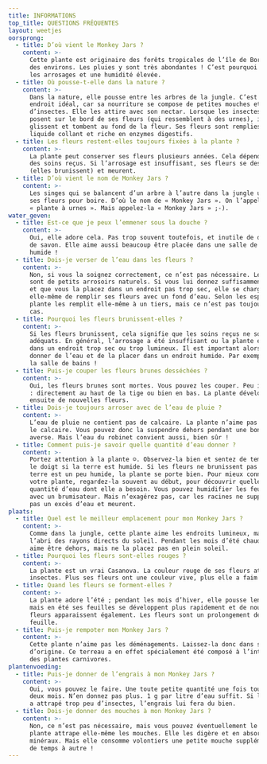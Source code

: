```yaml
---
title: INFORMATIONS
top_title: QUESTIONS FRÉQUENTES
layout: weetjes
oorsprong:
  - title: D’où vient le Monkey Jars ?
    content: >-
      Cette plante est originaire des forêts tropicales de l’île de Bornéo et
      des environs. Les pluies y sont très abondantes ! C’est pourquoi elle aime
      les arrosages et une humidité élevée.
  - title: Où pousse-t-elle dans la nature ?
    content: >-
      Dans la nature, elle pousse entre les arbres de la jungle. C’est un
      endroit idéal, car sa nourriture se compose de petites mouches et
      d’insectes. Elle les attire avec son nectar. Lorsque les insectes se
      posent sur le bord de ses fleurs (qui ressemblent à des urnes), ils
      glissent et tombent au fond de la fleur. Ses fleurs sont remplies d’un
      liquide collant et riche en enzymes digestifs.
  - title: Les fleurs restent-elles toujours fixées à la plante ?
    content: >-
      La plante peut conserver ses fleurs plusieurs années. Cela dépend surtout
      des soins reçus. Si l’arrosage est insuffisant, ses fleurs se dessèchent
      (elles brunissent) et meurent.
  - title: D’où vient le nom de Monkey Jars ?
    content: >-
      Les singes qui se balancent d’un arbre à l’autre dans la jungle utilisent
      ses fleurs pour boire. D’où le nom de « Monkey Jars ». On l’appelle aussi
      « plante à urnes ». Mais appelez-la « Monkey Jars » ;-).
water_geven:
  - title: Est-ce que je peux l’emmener sous la douche ?
    content: >-
      Oui, elle adore cela. Pas trop souvent toutefois, et inutile de dire : pas
      de savon. Elle aime aussi beaucoup être placée dans une salle de bains
      humide !
  - title: Dois-je verser de l’eau dans les fleurs ?
    content: >-
      Non, si vous la soignez correctement, ce n’est pas nécessaire. Les tiges
      sont de petits arrosoirs naturels. Si vous lui donnez suffisamment d’eau
      et que vous la placez dans un endroit pas trop sec, elle se charge
      elle-même de remplir ses fleurs avec un fond d’eau. Selon les espèces, la
      plante les remplit elle-même à un tiers, mais ce n’est pas toujours le
      cas.
  - title: Pourquoi les fleurs brunissent-elles ?
    content: >-
      Si les fleurs brunissent, cela signifie que les soins reçus ne sont pas
      adéquats. En général, l’arrosage a été insuffisant ou la plante est placée
      dans un endroit trop sec ou trop lumineux. Il est important alors de lui
      donner de l’eau et de la placer dans un endroit humide. Par exemple dans
      la salle de bains !
  - title: Puis-je couper les fleurs brunes desséchées ?
    content: >-
      Oui, les fleurs brunes sont mortes. Vous pouvez les couper. Peu importe où
      : directement au haut de la tige ou bien en bas. La plante développera
      ensuite de nouvelles fleurs.
  - title: Dois-je toujours arroser avec de l’eau de pluie ?
    content: >-
      L’eau de pluie ne contient pas de calcaire. La plante n’aime pas beaucoup
      le calcaire. Vous pouvez donc la suspendre dehors pendant une bonne
      averse. Mais l’eau du robinet convient aussi, bien sûr !
  - title: Comment puis-je savoir quelle quantité d’eau donner ?
    content: >-
      Portez attention à la plante ☺. Observez-la bien et sentez de temps avec
      le doigt si la terre est humide. Si les fleurs ne brunissent pas et que la
      terre est un peu humide, la plante se porte bien. Pour mieux connaître
      votre plante, regardez-la souvent au début, pour découvrir quelle est la
      quantité d’eau dont elle a besoin. Vous pouvez humidifier les feuilles
      avec un brumisateur. Mais n’exagérez pas, car les racines ne supportent
      pas un excès d’eau et meurent.
plaats:
  - title: Quel est le meilleur emplacement pour mon Monkey Jars ?
    content: >-
      Comme dans la jungle, cette plante aime les endroits lumineux, mais à
      l’abri des rayons directs du soleil. Pendant les mois d’été chauds, elle
      aime être dehors, mais ne la placez pas en plein soleil.
  - title: Pourquoi les fleurs sont-elles rouges ?
    content: >-
      La plante est un vrai Casanova. La couleur rouge de ses fleurs attire les
      insectes. Plus ses fleurs ont une couleur vive, plus elle a faim !
  - title: Quand les fleurs se forment-elles ?
    content: >-
      La plante adore l’été ; pendant les mois d’hiver, elle pousse lentement,
      mais en été ses feuilles se développent plus rapidement et de nouvelles
      fleurs apparaissent également. Les fleurs sont un prolongement de la
      feuille.
  - title: Puis-je rempoter mon Monkey Jars ?
    content: >-
      Cette plante n’aime pas les déménagements. Laissez-la donc dans son pot
      d’origine. Ce terreau a en effet spécialement été composé à l’intention
      des plantes carnivores.
plantenvoeding:
  - title: Puis-je donner de l’engrais à mon Monkey Jars ?
    content: >-
      Oui, vous pouvez le faire. Une toute petite quantité une fois tous les
      deux mois. N’en donnez pas plus. 1 g par litre d’eau suffit. Si la plante
      a attrapé trop peu d’insectes, l’engrais lui fera du bien.
  - title: Dois-je donner des mouches à mon Monkey Jars ?
    content: >-
      Non, ce n’est pas nécessaire, mais vous pouvez éventuellement le faire. La
      plante attrape elle-même les mouches. Elle les digère et en absorbe les
      minéraux. Mais elle consomme volontiers une petite mouche supplémentaire
      de temps à autre !
---
```



